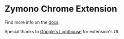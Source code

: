 # Zymono Chrome Extension
Find more info on the [docs](https://zymono.mintlify.app/extension/getting%20started).

Special thanks to [Google's Lighthouse](https://github.com/googlechrome/lighthouse) for extension's UI.
